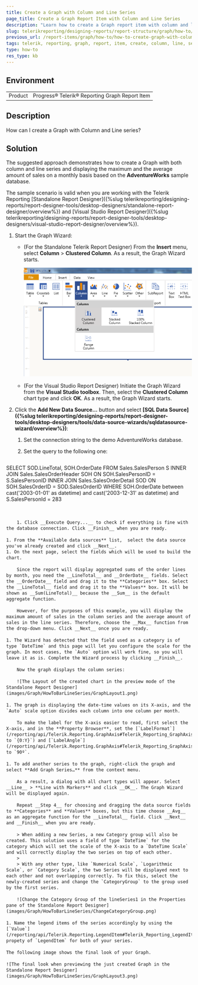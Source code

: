 ```yaml
---
title: Create a Graph with Column and Line Series
page_title: Create a Graph Report Item with Column and Line Series
description: "Learn how to create a Graph report item with column and line series in Telerik Reporting in this step-by-step tutorial."
slug: telerikreporting/designing-reports/report-structure/graph/how-to/how-to-create-graph-with-column-and-line-series
previous_url: /report-items/graph/how-to/how-to-create-graph-with-column-and-line-series
tags: telerik, reporting, graph, report, item, create, column, line, series
type: how-to
res_type: kb
---
```


## Environment

<table>
	<tbody>
		<tr>
			<td>Product</td>
			<td>Progress® Telerik® Reporting Graph Report Item</td>
		</tr>
	</tbody>
</table>


## Description

How can I create a Graph with Column and Line series?

## Solution

The suggested approach demonstrates how to create a Graph with both column and line series and displaying the maximum and the average amount of sales on a monthly basis based on the __AdventureWorks__ sample database.

The sample scenario is valid when you are working with the Telerik Reporting [Standalone Report Designer]({%slug telerikreporting/designing-reports/report-designer-tools/desktop-designers/standalone-report-designer/overview%}) and [Visual Studio Report Designer]({%slug telerikreporting/designing-reports/report-designer-tools/desktop-designers/visual-studio-report-designer/overview%}).

1. Start the Graph Wizard:

	+ (For the Standalone Telerik Report Designer) From the __Insert__ menu, select __Column__ > __Clustered Column__. As a result, the Graph Wizard starts.

		![select Clustered Column Chart item from the menu in the Standalone Report Designer](images/Graph/HowToBarLineSeries/selectColumn.png)

	+ (For the Visual Studio Report Designer) Initiate the Graph Wizard from the __Visual Studio toolbox__. Then, select the __Clustered Column__ chart type and click __OK__. As a result, the Graph Wizard starts.

1. Click the __Add New Data Source...__ button and select __[SQL Data Source]({%slug telerikreporting/designing-reports/report-designer-tools/desktop-designers/tools/data-source-wizards/sqldatasource-wizard/overview%})__:

	1. Set the connection string to the demo AdventureWorks database.
	1. Set the query to the following one:

		````SQL
SELECT SOD.LineTotal, SOH.OrderDate
		FROM
			Sales.SalesPerson S
		INNER JOIN Sales.SalesOrderHeader SOH ON SOH.SalesPersonID = S.SalesPersonID
		INNER JOIN Sales.SalesOrderDetail SOD ON SOH.SalesOrderID = SOD.SalesOrderID
		WHERE SOH.OrderDate between cast('2003-01-01' as datetime) and cast('2003-12-31' as datetime)
			and S.SalesPersonId = 283
````


	1. Click __Execute Query...__ to check if everything is fine with the database connection. Click __Finish__ when you are ready.

1. From the **Available data sources** list,  select the data source you've already created and click __Next__.
1. On the next page, select the fields which will be used to build the chart.

	Since the report will display aggregated sums of the order lines by month, you need the __LineTotal__ and __OrderDate__ fields. Select the __OrderDate__ field and drag it to the **Categories** box. Select the __LineTotal__ field and drag it to the **Values** box. It will be shown as __Sum(LineTotal)__ because the __Sum__ is the default aggregate function.

	However, for the purposes of this example, you will display the maximum amount of sales in the column series and the average amount of sales in the line series. Therefore, choose the __Max__ function from the drop-down menu. Click __Next__ once you are ready.

1. The Wizard has detected that the field used as a category is of type `DateTime` and this page will let you configure the scale for the graph. In most cases, the `Auto` option will work fine, so you will leave it as is. Complete the Wizard process by clicking __Finish__.

	Now the graph displays the column series:

	![The Layout of the created chart in the preview mode of the Standalone Report Designer](images/Graph/HowToBarLineSeries/GraphLayout1.png)

1. The graph is displaying the date-time values on its X-axis, and the `Auto` scale option divides each column into one column per month.

	To make the label for the X-axis easier to read, first select the X-axis, and in the **Property Browser**, set the [`LabelFormat`](/reporting/api/Telerik.Reporting.GraphAxis#Telerik_Reporting_GraphAxis_LabelFormat) to `{0:Y}`) and [`LabelAngle`](/reporting/api/Telerik.Reporting.GraphAxis#Telerik_Reporting_GraphAxis_LabelAngle) to `90º`.

1. To add another series to the graph, right-click the graph and select **Add Graph Series…** from the context menu.

	As a result, a dialog with all chart types will appear. Select __Line__ > **Line with Markers** and click __OK__. The Graph Wizard will be displayed again.

	Repeat __Step 4__ for choosing and dragging the data source fields to **Categories** and **Values** boxes, but this time choose __Avg__ as an aggregate function for the __LineTotal__ field. Click __Next__ and __Finish__ when you are ready.

	> When adding a new Series, a new Category group will also be created. This solution uses a field of type `DateTime` for the category which will set the scale of the X-axis to a `DateTime Scale` and will correctly display the two series on top of each other.
	>
	> With any other type, like `Numerical Scale`, `Logarithmic Scale`, or `Category Scale`, the two Series will be displayed next to each other and not overlapping correctly. To fix this, select the newly-created series and change the `CategoryGroup` to the group used by the first series.

	![Change the Category Group of the lineSeries1 in the Properties pane of the Standalone Report Designer](images/Graph/HowToBarLineSeries/ChangeCategoryGroup.png)

1. Name the legend items of the series accordingly by using the [`Value`](/reporting/api/Telerik.Reporting.LegendItem#Telerik_Reporting_LegendItem_Value) propety of `LegendItem` for both of your series.

The following image shows the final look of your Graph.

![The final look when previewing the just created Graph in the Standalone Report Designer](images/Graph/HowToBarLineSeries/GraphLayout3.png)
